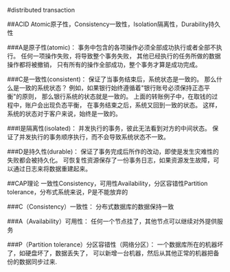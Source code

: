#distributed transaction

##ACID 
Atomic原子性，Consistency一致性，Isolation隔离性，Durability持久性

###A是原子性(atomic)：
事务中包含的各项操作必须全部成功执行或者全部不执行。
任何一项操作失败，将导致整个事务失败，
其他已经执行的任务所做的数据操作都将被撤销，
只有所有的操作全部成功，整个事务才算是成功完成。  
  
###C是一致性(consistent)：
保证了当事务结束后，系统状态是一致的。
那么什么是一致的系统状态？
例如，如果银行始终遵循着"银行账号必须保持正态平衡"的原则，
那么银行系统的状态就是一致的。
上面的转账例子中，在取钱的过程中，账户会出现负态平衡，
在事务结束之后，系统又回到一致的状态。
这样，系统的状态对于客户来说，始终是一致的。  
  
###I是隔离性(isolated)：
并发执行的事务，彼此无法看到对方的中间状态。
保证了并发执行的事务顺序执行，而不会导致系统状态不一致。
    
###D是持久性(durable)：
保证了事务完成后所作的改动，即使是发生灾难性的失败都会被持久化。
可恢复性资源保存了一份事务日志，如果资源发生故障，可以通过日志来将数据重建起来。  

##CAP理论 
一致性Consistency，可用性Availability，分区容错性Partition tolerance，分布式系统来说，P是不能放弃的

###C（Consistency）一致性：
分布式数据库的数据保持一致

###A（Availability）可用性：
任何一个节点挂了，其他节点可以继续对外提供服务

###P（Partition tolerance）分区容错性（网络分区）：
一个数据库所在的机器坏了，如硬盘坏了，数据丢失了，
可以新增一台机器，然后从其他正常的机器把备份的数据同步过来.  

